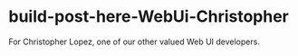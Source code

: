 # build-post-here-WebUi-Christopher
For Christopher Lopez, one of our other valued Web UI developers.
